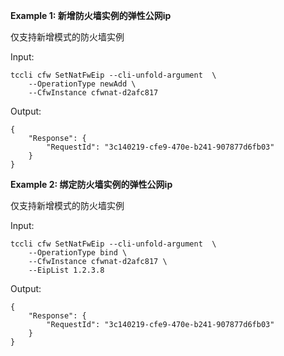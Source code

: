 **Example 1: 新增防火墙实例的弹性公网ip**

仅支持新增模式的防火墙实例

Input: 

```
tccli cfw SetNatFwEip --cli-unfold-argument  \
    --OperationType newAdd \
    --CfwInstance cfwnat-d2afc817
```

Output: 
```
{
    "Response": {
        "RequestId": "3c140219-cfe9-470e-b241-907877d6fb03"
    }
}
```

**Example 2: 绑定防火墙实例的弹性公网ip**

仅支持新增模式的防火墙实例

Input: 

```
tccli cfw SetNatFwEip --cli-unfold-argument  \
    --OperationType bind \
    --CfwInstance cfwnat-d2afc817 \
    --EipList 1.2.3.8
```

Output: 
```
{
    "Response": {
        "RequestId": "3c140219-cfe9-470e-b241-907877d6fb03"
    }
}
```

